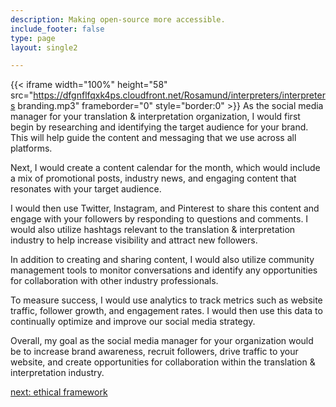 ```yaml
---
description: Making open-source more accessible.
include_footer: false
type: page
layout: single2 

---
```


{{< iframe width="100%" height="58" src="https://dfgnflfqxk4ps.cloudfront.net/Rosamund/interpreters/interpreters branding.mp3" frameborder="0" style="border:0" >}}
As the social media manager for your translation & interpretation organization, I would first begin by researching and identifying the target audience for your brand. This will help guide the content and messaging that we use across all platforms.

Next, I would create a content calendar for the month, which would include a mix of promotional posts, industry news, and engaging content that resonates with your target audience.

I would then use Twitter, Instagram, and Pinterest to share this content and engage with your followers by responding to questions and comments. I would also utilize hashtags relevant to the translation & interpretation industry to help increase visibility and attract new followers.

In addition to creating and sharing content, I would also utilize community management tools to monitor conversations and identify any opportunities for collaboration with other industry professionals.

To measure success, I would use analytics to track metrics such as website traffic, follower growth, and engagement rates. I would then use this data to continually optimize and improve our social media strategy.

Overall, my goal as the social media manager for your organization would be to increase brand awareness, recruit followers, drive traffic to your website, and create opportunities for collaboration within the translation & interpretation industry.


<a href="https://workdojos.com/interpreters/ethics">next: ethical framework</a>
